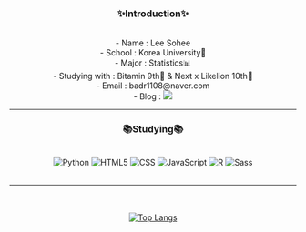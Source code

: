 <div align = "center">
  <h3>✨Introduction✨</h3>
  <br/>
   - Name : Lee Sohee
   <br/>
   - School : Korea University🐯
   <br/>
   - Major : Statistics📊
   <br/>
   - Studying with : Bitamin 9th🍊 & Next x Likelion 10th🦁
   <br/>
   - Email : badr1108@naver.com
   <br/>
   - Blog :  <a href="https://issoy0514.tistory.com/" target="_blank"><img src="https://img.shields.io/badge/Tistory-000000?style=flat-square&logo=Tistory&logoColor=white"/></a>
   
  ---------------------------------
  <h3>📚Studying📚</h3>
  <br/>
  <img alt="Python" src ="https://img.shields.io/badge/Python-3776AB.svg?&style=flat-square&logo=Python&logoColor=white"/>
  <img alt="HTML5" src ="https://img.shields.io/badge/HTML5-E34F26.svg?&style=flat-square&logo=HTML5&logoColor=white"/>
  <img alt="CSS" src ="https://img.shields.io/badge/CSS-945DD6.svg?&style=flat-square&logo=CSS3&logoColor=white"/>
  <img alt="JavaScript" src ="https://img.shields.io/badge/JavaScript-F7DF1E.svg?&style=flat-square&logo=JavaScript&logoColor=white"/>
  <img alt="R" src ="https://img.shields.io/badge/R-276DC3.svg?&style=flat-square&logo=R&logoColor=white"/>
  <img alt="Sass" src ="https://img.shields.io/badge/Sass-34E27A.svg?&style=flat-square&logo=Sass&logoColor=white"/>
  <br/><br/>
  
  --------------------------------
  <br/><br/>
  [![Top Langs](https://github-readme-stats.vercel.app/api/top-langs/?username=ssoy0514&layout=compact)](https://github.com/ssoy0514/github-readme-stats)

</div>





<!--
**ssoy0514/ssoy0514** is a ✨ _special_ ✨ repository because its `README.md` (this file) appears on your GitHub profile.

Here are some ideas to get you started:

- 🔭 I’m currently working on ...
- 🌱 I’m currently learning ...
- 👯 I’m looking to collaborate on ...
- 🤔 I’m looking for help with ...
- 💬 Ask me about ...
- 📫 How to reach me: ...
- 😄 Pronouns: ...
- ⚡ Fun fact: ...
-->
